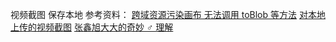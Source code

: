 视频截图 保存本地
参考资料：
[跨域资源污染画布 无法调用 toBlob 等方法](https://www.jianshu.com/p/6fe06667b748)
[对本地上传的视频截图](https://juejin.im/post/6844903933631004679)
[张鑫旭大大的奇妙 ♂ 理解](https://www.zhangxinxu.com/wordpress/2018/02/crossorigin-canvas-getimagedata-cors/)
